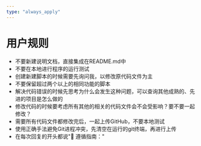 ```yaml
---
type: "always_apply"
---
```


# 用户规则
- 不要新建说明文档，直接集成在README.md中
- 不要在本地进行程序的运行测试
- 创建新建脚本的时候需要先询问我，以修改原代码文件为主
- 不要保留超过两个以上的相同功能的脚本
- 解决代码错误的时候先思考为什么会发生这种问题，可以查询其他成熟的、先进的项目是怎么做的
- 修改代码的时候要考虑所有其他的相关的代码文件会不会受影响？要不要一起修改？
- 需要所有代码文件都修改完后，一起上传GitHub，不要本地测试
- 使用正确手法避免Git进程冲突，先清空在运行的git终端，再进行上传
- 在每次回复的开头都说"🎯 遵循指南："